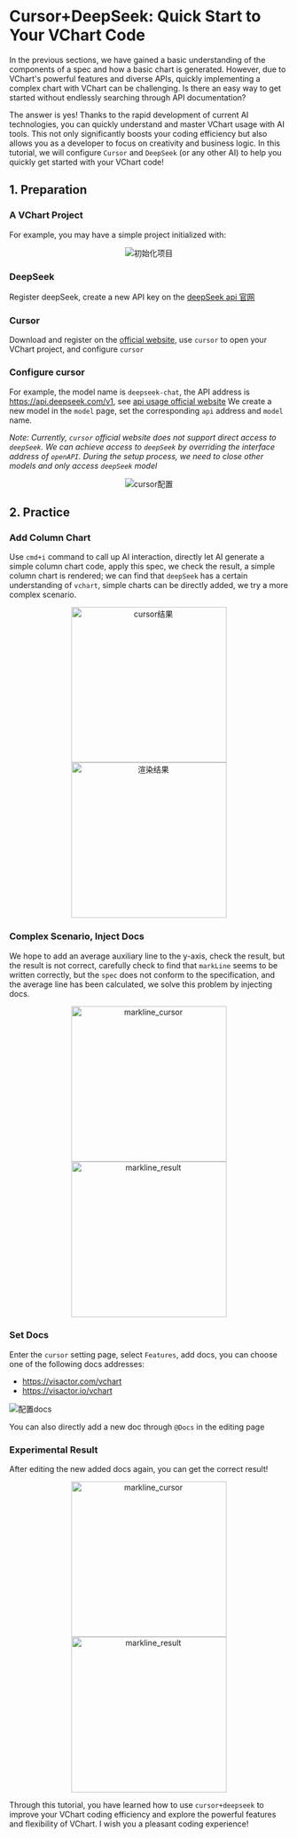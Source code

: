 # Cursor+DeepSeek: Quick Start to Your VChart Code

In the previous sections, we have gained a basic understanding of the components of a spec and how a basic chart is generated. However, due to VChart's powerful features and diverse APIs, quickly implementing a complex chart with VChart can be challenging. Is there an easy way to get started without endlessly searching through API documentation?

The answer is yes! Thanks to the rapid development of current AI technologies, you can quickly understand and master VChart usage with AI tools. This not only significantly boosts your coding efficiency but also allows you as a developer to focus on creativity and business logic. In this tutorial, we will configure `Cursor` and `DeepSeek` (or any other AI) to help you quickly get started with your VChart code!

## 1. Preparation

### A VChart Project

For example, you may have a simple project initialized with:

<div style="text-align: center;">
  <img src="https://lf9-dp-fe-cms-tos.byteorg.com/obj/bit-cloud/deepSeek+Cursor_1.PNG" alt="初始化项目">
</div>

### DeepSeek

Register deepSeek, create a new API key on the [deepSeek api 官网](https://platform.deepseek.com/api_keys)

### Cursor

Download and register on the [official website](https://www.cursor.com/), use `cursor` to open your VChart project, and configure `cursor`

### Configure cursor

For example, the model name is `deepseek-chat`, the API address is https://api.deepseek.com/v1, see [api usage official website](https://api-docs.deepseek.com/zh-cn/)
We create a new model in the `model` page, set the corresponding `api` address and `model` name.

_Note: Currently, `cursor` official website does not support direct access to `deepSeek`. We can achieve access to `deepSeek` by overriding the interface address of `openAPI`. During the setup process, we need to close other models and only access `deepSeek` model_

<div style="text-align: center;">
  <img src="https://lf9-dp-fe-cms-tos.byteorg.com/obj/bit-cloud/deepseek_en_1.jpeg" alt="cursor配置">
</div>

## 2. Practice

### Add Column Chart

Use `cmd+i` command to call up AI interaction, directly let AI generate a simple column chart code, apply this spec, we check the result, a simple column chart is rendered; we can find that `deepSeek` has a certain understanding of `vchart`, simple charts can be directly added, we try a more complex scenario.

<p style="text-align: center;">
 <img src="https://lf9-dp-fe-cms-tos.byteorg.com/obj/bit-cloud/deep_seek_3.PNG" alt="cursor结果" height="280">
  <img src="https://lf9-dp-fe-cms-tos.byteorg.com/obj/bit-cloud/deepseek_4.PNG" alt="渲染结果" height="280">
</p>

### Complex Scenario, Inject Docs

We hope to add an average auxiliary line to the y-axis, check the result, but the result is not correct, carefully check to find that `markLine` seems to be written correctly, but the `spec` does not conform to the specification, and the average line has been calculated, we solve this problem by injecting docs.

<p style="text-align: center;">
 <img src="https://lf9-dp-fe-cms-tos.byteorg.com/obj/bit-cloud/deepseek_5.png" alt="markline_cursor" height="280">
 <img src="https://lf9-dp-fe-cms-tos.byteorg.com/obj/bit-cloud/deepseek_6.png" alt="markline_result" height="280">
</p>

### Set Docs

Enter the `cursor` setting page, select `Features`, add docs, you can choose one of the following docs addresses:

- https://visactor.com/vchart
- https://visactor.io/vchart

![配置docs](https://lf9-dp-fe-cms-tos.byteorg.com/obj/bit-cloud/deep_seek_6.gif)

You can also directly add a new doc through `@Docs` in the editing page

### Experimental Result

After editing the new added docs again, you can get the correct result!

<p style="text-align: center;">
 <img src="https://lf9-dp-fe-cms-tos.byteorg.com/obj/bit-cloud/deepseek_7.png" alt="markline_cursor" height="280">
 <img src="https://lf9-dp-fe-cms-tos.byteorg.com/obj/bit-cloud/deepseek_8.png" alt="markline_result" height="280">
</p>

Through this tutorial, you have learned how to use `cursor+deepseek` to improve your VChart coding efficiency and explore the powerful features and flexibility of VChart. I wish you a pleasant coding experience!
